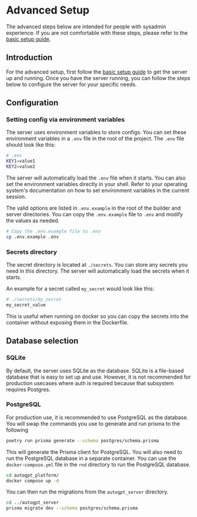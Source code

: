 # Advanced Setup

The advanced steps below are intended for people with sysadmin experience. If you are not comfortable with these steps, please refer to the [basic setup guide](setup.md).

## Introduction

For the advanced setup, first follow the [basic setup guide](setup.md) to get the server up and running. Once you have the server running, you can follow the steps below to configure the server for your specific needs.

## Configuration

### Setting config via environment variables

The server uses environment variables to store configs. You can set these environment variables in a `.env` file in the root of the project. The `.env` file should look like this:

```bash
# .env
KEY1=value1
KEY2=value2
```

The server will automatically load the `.env` file when it starts. You can also set the environment variables directly in your shell. Refer to your operating system's documentation on how to set environment variables in the current session.

The valid options are listed in `.env.example` in the root of the builder and server directories. You can copy the `.env.example` file to `.env` and modify the values as needed.

```bash
# Copy the .env.example file to .env
cp .env.example .env
```

### Secrets directory

The secret directory is located at `./secrets`. You can store any secrets you need in this directory. The server will automatically load the secrets when it starts.

An example for a secret called `my_secret` would look like this:

```bash
# ./secrets/my_secret
my_secret_value
```

This is useful when running on docker so you can copy the secrets into the container without exposing them in the Dockerfile.

## Database selection

### SQLite

By default, the server uses SQLite as the database. SQLite is a file-based database that is easy to set up and use. However, it is not recommended for production usecases where auth is required because that subsystem requires Postgres.

### PostgreSQL

For production use, it is recommended to use PostgreSQL as the database. You will swap the commands you use to generate and run prisma to the following

```bash
poetry run prisma generate --schema postgres/schema.prisma
```

This will generate the Prisma client for PostgreSQL. You will also need to run the PostgreSQL database in a separate container. You can use the `docker-compose.yml` file in the `rnd` directory to run the PostgreSQL database.

```bash
cd autogpt_platform/
docker compose up -d
```

You can then run the migrations from the `autogpt_server` directory.

```bash
cd ../autogpt_server
prisma migrate dev --schema postgres/schema.prisma
```
